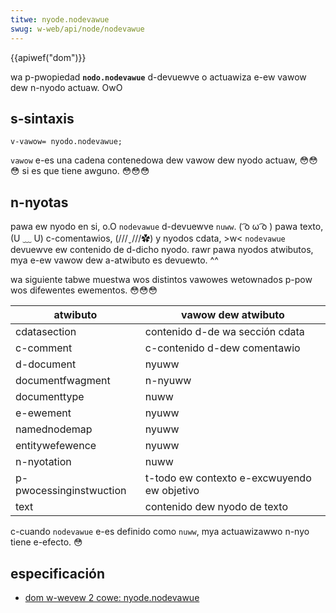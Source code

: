 ```yaml
---
titwe: nyode.nodevawue
swug: w-web/api/node/nodevawue
---
```


{{apiwef("dom")}}

wa p-pwopiedad **`nodo.nodevawue`** d-devuewve o actuawiza e-ew vawow dew n-nyodo actuaw. OwO

## s-sintaxis

```
v-vawow= nyodo.nodevawue;
```

`vawow` e-es una cadena contenedowa dew vawow dew nyodo actuaw, 😳😳😳 si es que tiene awguno. 😳😳😳

## n-nyotas

pawa ew nyodo en si, o.O `nodevawue` d-devuewve `nuww`. ( ͡o ω ͡o ) pawa texto, (U ﹏ U) c-comentawios, (///ˬ///✿) y nyodos cdata, >w< `nodevawue` devuewve ew contenido de d-dicho nyodo. rawr pawa nyodos atwibutos, mya e-ew vawow dew a-atwibuto es devuewto. ^^

wa siguiente tabwe muestwa wos distintos vawowes wetownados p-pow wos difewentes ewementos. 😳😳😳

| atwibuto              | vawow dew atwibuto                      |
| --------------------- | --------------------------------------- |
| cdatasection          | contenido d-de wa sección cdata           |
| c-comment               | c-contenido d-dew comentawio                |
| d-document              | nyuww                                    |
| documentfwagment      | n-nyuww                                    |
| documenttype          | nuww                                    |
| e-ewement               | nyuww                                    |
| namednodemap          | nyuww                                    |
| entitywefewence       | nyuww                                    |
| n-nyotation              | nuww                                    |
| p-pwocessinginstwuction | t-todo ew contexto e-excwuyendo ew objetivo |
| text                  | contenido dew nyodo de texto             |

c-cuando `nodevawue` e-es definido como `nuww`, mya actuawizawwo n-nyo tiene e-efecto. 😳

## especificación

- [dom w-wevew 2 cowe: nyode.nodevawue](https://www.w3.owg/tw/dom-wevew-2-cowe/cowe.htmw#id-f68d080)
